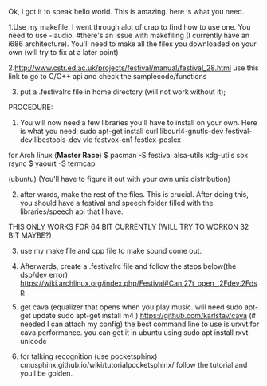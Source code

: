 Ok, I got it to speak hello world. This is amazing. here is what you need.

1.Use my makefile. I went through alot of crap to find how to use one. You need to use -laudio.
#there's an issue with makefiling (I currently have an i686 architecture). You'll need to make all the files you downloaded on your own (will try to fix at a later point)

2.http://www.cstr.ed.ac.uk/projects/festival/manual/festival_28.html
use this link to go to C/C++ api and check the samplecode/functions

3. put a .festivalrc file in home directory (will not work without it);

PROCEDURE:

1. You will now need a few libraries you'll have to install on your own. Here is what you need: 
sudo apt-get install curl libcurl4-gnutls-dev festival-dev libestools-dev vlc festvox-en1 festlex-poslex

for Arch linux (**Master Race**)
$ pacman -S festival alsa-utils xdg-utils sox rsync 
$ yaourt -S termcap


(ubuntu) (You'll have to figure it out with your own unix distribution)

2. after wards, make the rest of the files. This is crucial. After doing this, you should have a festival and speech folder filled with the libraries/speech api that I have. 

THIS ONLY WORKS FOR 64 BIT CURRENTLY (WILL TRY TO WORKON 32 BIT MAYBE?)


3. use my make file and cpp file to make sound come out. 

4. Afterwards, create a .festivalrc file and follow the steps below(the dsp/dev error)
https://wiki.archlinux.org/index.php/Festival#Can.27t_open_.2Fdev.2Fdsp

6. get cava (equalizer that opens when you play music. will need
sudo apt-get update
sudo apt-get install m4 )
	https://github.com/karlstav/cava (if needed I can attach my config)
the best command line to use is urxvt for cava performance. you can get it in ubuntu using sudo apt install rxvt-unicode

7. for talking recognition (use pocketsphinx) 
cmusphinx.github.io/wiki/tutorialpocketsphinx/
follow the tutorial and youll be golden. 
